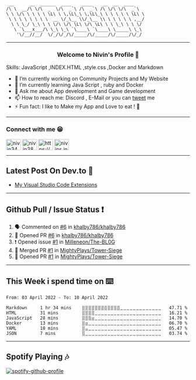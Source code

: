 ```
 __      __  ______  ____    ____    __  __  ____
/\ \  __/\ \/\  _  \/\  _`\ /\  _`\ /\ \/\ \/\  _`\
\ \ \/\ \ \ \ \ \L\ \ \,\L\_\ \,\L\_\ \ \ \ \ \ \L\ \
 \ \ \ \ \ \ \ \  __ \/_\__ \\/_\__ \\ \ \ \ \ \ ,__/
  \ \ \_/ \_\ \ \ \/\ \/\ \L\ \/\ \L\ \ \ \_\ \ \ \/
   \ `\___x___/\ \_\ \_\ `\____\ `\____\ \_____\ \_\
    '\/__//__/  \/_/\/_/\/_____/\/_____/\/_____/\/_/

```

---


<h3 align="center">
 Welcome to Nivin's Profile 👋
</h3>





Skills: JavaScript ,INDEX.HTML ,style.css ,Docker and Markdown 
 - 🔭 I’m currently working on Community Projects and My Website
- 🌱 I’m currently learning Java Script , ruby and Docker 
- 💬 Ask me about App development and Game development  
- 📫 How to reach me: Discord , E-Mail or you can [tweet](https://twitter.com/OfficialMightyP) me 
- ⚡ Fun fact: I like to Make my App and Love to eat ! 🍉

--- 
<h3 align="left">Connect with me 😁</h3>
<p align="left">
<a href="https://dev.to/nivin378" target="blank"><img align="center" src="https://raw.githubusercontent.com/rahuldkjain/github-profile-readme-generator/master/src/images/icons/Social/devto.svg" alt="nivin345" height="30" width="40" /></a>
<a href="https://twitter.com/nivin389" target="blank"><img align="center" src="https://raw.githubusercontent.com/rahuldkjain/github-profile-readme-generator/master/src/images/icons/Social/twitter.svg" alt="nivin389" height="30" width="40" /></a>
<a href="https://discord.gg/https://discord.com/users/930080426826010654" target="blank"><img align="center" src="https://raw.githubusercontent.com/rahuldkjain/github-profile-readme-generator/master/src/images/icons/Social/discord.svg" alt="https://discord.com/users/930080426826010654" height="30" width="40" /></a>
<a href="https://nivins.in/" target="blank"><img align="center" src="https://raw.githubusercontent.com/rahuldkjain/github-profile-readme-generator/master/src/images/icons/Social/rss.svg" alt="nivins.in" height="30" width="40" /></a>
</p>


---




## Latest Post On Dev.to 🎯

<!-- BLOG-POST-LIST:START -->
- [My Visual Studio Code Extensions](https://dev.to/nivin378/my-visual-studio-code-extensions-4fi7)
<!-- BLOG-POST-LIST:END -->


---


## Github Pull / Issue Status ❗

<!--START_SECTION:activity-->
1. 🗣 Commented on [#6](https://github.com/khalby786/khalby786/issues/6) in [khalby786/khalby786](https://github.com/khalby786/khalby786)
2. 💪 Opened PR [#6](https://github.com/khalby786/khalby786/pull/6) in [khalby786/khalby786](https://github.com/khalby786/khalby786)
3. ❗️ Opened issue [#1](https://github.com/Milleneon/The-BL0G/issues/1) in [Milleneon/The-BL0G](https://github.com/Milleneon/The-BL0G)
4. 🎉 Merged PR [#1](https://github.com/MightyPlays/Tower-Siege/pull/1) in [MightyPlays/Tower-Siege](https://github.com/MightyPlays/Tower-Siege)
5. 💪 Opened PR [#1](https://github.com/MightyPlays/Tower-Siege/pull/1) in [MightyPlays/Tower-Siege](https://github.com/MightyPlays/Tower-Siege)
<!--END_SECTION:activity-->

---

## This Week i spend time on  ⌨️

<!--START_SECTION:waka-->

```text
From: 03 April 2022 - To: 10 April 2022

Markdown     1 hr 34 mins    ⣿⣿⣿⣿⣿⣿⣿⣿⣿⣿⣿⣿⣀⣀⣀⣀⣀⣀⣀⣀⣀⣀⣀⣀⣀   47.71 %
HTML         31 mins         ⣿⣿⣿⣿⣀⣀⣀⣀⣀⣀⣀⣀⣀⣀⣀⣀⣀⣀⣀⣀⣀⣀⣀⣀⣀   16.21 %
JavaScript   28 mins         ⣿⣿⣿⣶⣀⣀⣀⣀⣀⣀⣀⣀⣀⣀⣀⣀⣀⣀⣀⣀⣀⣀⣀⣀⣀   14.70 %
Docker       13 mins         ⣿⣶⣀⣀⣀⣀⣀⣀⣀⣀⣀⣀⣀⣀⣀⣀⣀⣀⣀⣀⣀⣀⣀⣀⣀   06.70 %
YAML         10 mins         ⣿⣤⣀⣀⣀⣀⣀⣀⣀⣀⣀⣀⣀⣀⣀⣀⣀⣀⣀⣀⣀⣀⣀⣀⣀   05.47 %
JSON         7 mins          ⣿⣀⣀⣀⣀⣀⣀⣀⣀⣀⣀⣀⣀⣀⣀⣀⣀⣀⣀⣀⣀⣀⣀⣀⣀   03.74 %
```

<!--END_SECTION:waka-->




--- 

## Spotify Playing 🎶

[![spotify-github-profile](https://spotify-github-profile.vercel.app/api/view?uid=j0u77uc3cgfpkknhv10c3v32o&cover_image=true&theme=novatorem&bar_color=1c52f2)](https://spotify-github-profile.vercel.app/api/view?uid=j0u77uc3cgfpkknhv10c3v32o&redirect=true)
